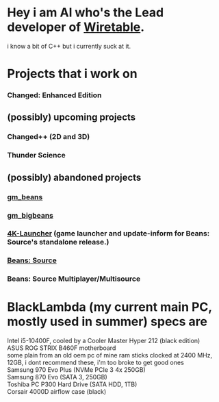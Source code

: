 # Hey i am Al who's the Lead developer of [Wiretable](https://github.com/Wiretable).
i know a bit of C++ but i currently suck at it.

# Projects that i work on
### Changed: Enhanced Edition 
## (possibly) upcoming projects
### Changed++ (2D and 3D)
### Thunder Science

## (possibly) abandoned projects
### [gm_beans](https://steamcommunity.com/sharedfiles/filedetails/?id=2045610499)
### [gm_bigbeans](https://steamcommunity.com/sharedfiles/filedetails/?id=2051821121)
### [4K-Launcher](https://github.com/LambdaEngineer/4K-Game-Launcher) (game launcher and update-inform for Beans: Source's standalone release.) 
### [Beans: Source](https://github.com/LambdaEngineer/beanssrc)
### Beans: Source Multiplayer/Multisource

# BlackLambda (my current main PC, mostly used in summer) specs are

Intel i5-10400F, cooled by a Cooler Master Hyper 212 (black edition)
<br>
ASUS ROG STRIX B460F motherboard
<br>
some plain from an old oem pc of mine ram sticks clocked at 2400 MHz, 12GB, i dont recommend these, i'm too broke to get good ones
<br>
Samsung 970 Evo Plus (NVMe PCIe 3 4x 250GB)
<br>
Samsung 870 Evo (SATA 3, 250GB)
<br>
Toshiba PC P300 Hard Drive (SATA HDD, 1TB)
<br>
Corsair 4000D airflow case (black)
